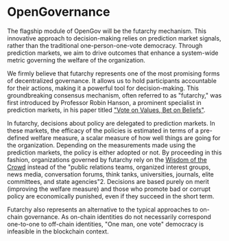 # OpenGovernance
The flagship module of OpenGov will be the futarchy mechanism. This innovative approach to decision-making relies on prediction market signals, rather than the traditional one-person-one-vote democracy. Through prediction markets, we aim to drive outcomes that enhance a system-wide metric governing the welfare of the organization.

We firmly believe that futarchy represents one of the most promising forms of decentralized governance. It allows us to hold participants accountable for their actions, making it a powerful tool for decision-making. This groundbreaking consensus mechanism, often referred to as "futarchy," was first introduced by Professor Robin Hanson, a prominent specialist in prediction markets, in his paper titled <a href="https://mason.gmu.edu/~rhanson/futarchy.html">"Vote on Values, Bet on Beliefs"</a>.

In futarchy, decisions about policy are delegated to prediction markets. In these markets, the efficacy of the policies is estimated in terms of a pre-defined welfare measure, a scalar measure of how well things are going for the organization. Depending on the measurements made using the prediction markets, the policy is either adopted or not. By proceeding in this fashion, organizations governed by futarchy rely on the <a href="https://en.wikipedia.org/wiki/Wisdom_of_the_crowd">Wisdom of the Crowd</a> instead of the "public relations teams, organized interest groups, news media, conversation forums, think tanks, universities, journals, elite committees, and state agencies"2. Decisions are based purely on merit (improving the welfare measure) and those who promote bad or corrupt policy are economically punished, even if they succeed in the short term.

Futarchy also represents an alternative to the typical approaches to on-chain governance. As on-chain identities do not necessarily correspond one-to-one to off-chain identities, "One man, one vote" democracy is infeasible in the blockchain context. 
